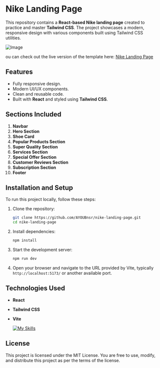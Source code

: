 # Nike Landing Page

This repository contains a **React-based Nike landing page** created to practice and master **Tailwind CSS**. The project showcases a modern, responsive design with various components built using Tailwind CSS utilities.

![Image](https://github.com/user-attachments/assets/75a00fb9-5550-418f-848d-1cfe0d719e7a)

ou can check out the live version of the template here: [Nike Landing Page](https://boisterous-souffle-bb77a9.netlify.app)

## Features

- Fully responsive design.
- Modern UI/UX components.
- Clean and reusable code.
- Built with **React** and styled using **Tailwind CSS**.

## Sections Included

1. **Navbar**
2. **Hero Section**
3. **Shoe Card**
4. **Popular Products Section**
5. **Super Quality Section**
6. **Services Section**
7. **Special Offer Section**
8. **Customer Reviews Section**
9. **Subscription Section**
10. **Footer**

## Installation and Setup

To run this project locally, follow these steps:

1. Clone the repository:

   ```bash
   git clone https://github.com/AYOUBnsr/nike-landing-page.git
   cd nike-landing-page
   ```

2. Install dependencies:

   ```bash
   npm install
   ```

3. Start the development server:

   ```bash
   npm run dev
   ```

4. Open your browser and navigate to the URL provided by Vite, typically `http://localhost:5173/` or another available port.

## Technologies Used

- **React**
- **Tailwind CSS**
- **Vite**

  [![My Skills](https://skillicons.dev/icons?i=react,tailwindcss,vite)](https://skillicons.dev)


## License

This project is licensed under the MIT License. You are free to use, modify, and distribute this project as per the terms of the license.

